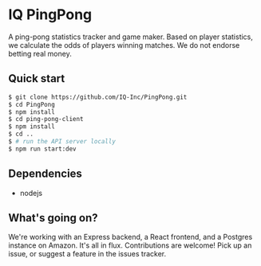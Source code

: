 # IQ PingPong

A ping-pong statistics tracker and game maker. Based on player statistics, we calculate the odds of players winning matches. We do not endorse betting real money.

## Quick start

```bash
$ git clone https://github.com/IQ-Inc/PingPong.git
$ cd PingPong
$ npm install
$ cd ping-pong-client
$ npm install
$ cd ..
$ # run the API server locally
$ npm run start:dev
```

## Dependencies

- nodejs

## What's going on?

We're working with an Express backend, a React frontend, and a Postgres instance on Amazon. It's all in flux. Contributions are welcome! Pick up an issue, or suggest a feature in the issues tracker.